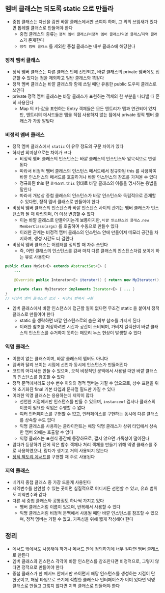 ## 멤버 클래스는 되도록 static 으로 만들라

* 중첩 클래스는 자신을 감싼 바깥 클래스에서만 쓰여야 하며, 그 외의 쓰임새가 있다면 톱레벨 클래스로 만들어야 한다
    * 중첩 클래스의 종류는 `정적 멤버 클래스`/`비정적 멤버 클래스`/`익명 클래스`/`지역 클래스`가 존재한다
    * `정적 멤버 클래스` 를 제외한 중첩 클래스는 내부 클래스에 해당한다
    
### 정적 멤버 클래스

* 정적 멤버 클래스는 다른 클래스 안에 선언되고, 바깥 클래스의 private 멤버에도 접근할 수 있다는 점을 제외하고 일반 클래스와 똑같다
* 정적 멤버 클래스는 바깥 클래스와 함께 쓰일 때만 유용한 public 도우미 클래스로 쓰인다
* private 정적 멤버 클래스는 바깥 클래스가 표현하는 객체의 한 부분을 나타낼 때 흔히 사용된다
    * Map 의 키-값을 표현하는 Entry 객체들은 모든 엔트리가 맵과 연관되어 있지만, 엔트리의 메서드들은 맴을 직접 사용하지 않는 점에서 private 정적 멤버 클래스가 가장 알맞다

### 비정적 멤버 클래스

* 정적 멤버 클래스에서 `static` 이 유무 정도의 구문 차이가 있다
* 하지만 의미상으로는 차이가 크다 
    * 비정적 멤버 클래스의 인스턴스는 바깥 클래스의 인스턴스와 암묵적으로 연결된다
    * 따라서 비정적 멤버 클래스의 인스턴스 메서드에서 정규화된 this 를 사용하여 바깥 인스턴스의 메서드를 호출하거나 바깥 인스턴스의 참조를 가져올 수 있다
    * 정규화된 this 란 `클래스명.this` 형태로 바깥 클래스의 이름을 명시하는 용법을 말한다
    * 따라서 개념상 중첩 클래스의 인스턴스가 바깥 인스턴스와 독립적으로 존재할 수 있다면, 정적 멤버 클래스로 만들어야 한다
* 비정적 멤버 클래스의 인스턴스와 바깥 인스턴스 사이의 관계는 멤버 클래스가 인스턴스화 될 때 확립되며, 더 이상 변경할 수 없다
    * 이는 바깥 클래스로 만들어지는게 보통이지만, `바깥 인스턴스의 클래스.new MemberClass(args)` 를 호출하여 수동으로 만들수 있다
    * 이러한 관계는 비정적 멤버 클래스의 인스턴스 안에 만들어져 메모리 공간을 차지하며, 생성 시간도 더 걸린다
* 비정적 멤버 클래스는 어뎁터를 정의할 때 자주 쓰인다
    * 즉, 어떤 클래스의 인스턴스를 감싸 마치 다른 클래스의 인스턴스처럼 보이게 하는 뷰로 사용한다
    
```java
public class MySet<E> extends AbstractSet<E> {
    ...
    
    @Override public Interator<E> iterator() { return new MyIterator(); }
    
    private class MyIterator implements Iterator<E> { ... }
}
// 비정적 멤버 클래스의 쓰임 - 자신의 반복자 구현
```

* 멤버 클래스에서 바깥 인스턴스에 접근할 일이 없다면 무조건 static 을 붙여서 정적 클래스로 만들어야 한다
    * static 을 생략하면 바깥 인스턴스로의 숨은 외부 참조를 가지게 된다
    * 이러한 참조를 저장하려면 시간과 공간이 소비되며, 가비지 컬렉션이 바깥 클래스의 인스턴스를 수거하지 못하는 메모리 누스 현상이 발생할 수 있다
    
### 익명 클래스

* 이름이 없는 클래스이며, 바깥 클래스의 멤버도 아니다
* 멤버와 달리 쓰이는 시점에 선언과 동시에 인스턴스가 만들어진다
* 코드의 어디서든 만들 수 있으며, 오직 비정적인 문맥에서 사용될 때만 바깥 클래스의 인스턴스를 참조할 수 있다
* 정적 문맥에서라도 상수 변수 이외의 정적 멤버는 가질 수 없으므로, 상수 표현을 위해 초기화된 final 기본 타입과 문자열 필드만 가질 수 있다
* 이러한 익명 클래스는 응용하는데 제약이 많다
    * 선언한 지점에서만 인스턴스를 만들 수 있으며, `instanceof` 검사나 클래스의 이름이 필요한 작업은 수행할 수 없다
    * 여러 인터페이스를 구현할 수 없고, 인터페이스를 구현하는 동시에 다른 클래스를 상속할 수도 없다
    * 익명 클래스를 사용하는 클라이언트는 해당 익명 클래스가 상위 타입에서 상속한 멤버 외에는 호출할 수 없다
    * 익명 클래스는 표현식 중간에 등장하므로, 짧지 않으면 가독성이 떨어진다
* 람다가 등장하기 전에 작은 함수 객체나 처리 객체를 만들기 위해 익명 클래스를 주로 사용하였으나, 람다가 생기고 거의 사용되지 않는다
* [정적 팩토리 메서드](아이템20%20추상%20클래스보다는%20인터페이스를%20우선하라.md/#골격%20구현%20클래스)를 구현할 때 주로 사용된다

### 지역 클래스

* 네가지 중첩 클래스 중 가장 드물게 사용된다
* 지역변수를 선언할 수 있는 곳이면 실질적으로 어디서든 선언할 수 있고, 유효 범위도 지역변수와 같다
* 다른 세 중첩 클래스와 공통점도 하나씩 가지고 있다
    * 멤버 클래스처럼 이름이 있으며, 반복해서 사용할 수 있다
    * 익명 클래스처럼 비정적 문맥에서 사용될 때만 바깥 인스턴스를 참조할 수 있으며, 정적 멤버는 가질 수 없고, 가독성을 위해 짧게 작성해야 한다
  
## 정리

* 메서드 밖에서도 사용해야 하거나 메서드 안에 정의하기에 너무 길다면 멤버 클래스로 만든다
* 멤버 클래스의 인스턴스 각각이 바깥 인스턴스를 참조한다면 비정적으로, 그렇지 않다면 정적으로 만들어야 한다
* 중첩 클래스가 한 메서드 안에서만 쓰이면서 해당 인스턴스를 생성하는 지점이 단 한곳이고, 해당 타입으로 쓰기에 적합한 클래스나 인터페이스가 이미 있다면 익명 클래스로 만들고 그렇지 않다면 지역 클래스로 만들어야 한다

